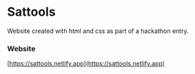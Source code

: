 # Sattools
Website created with html and css as part of a hackathon entry.

### Website
[https://sattools.netlify.app](https://sattools.netlify.app)
